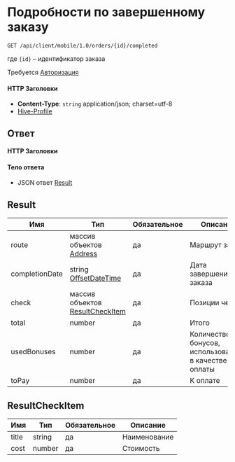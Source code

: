 # Подробности по завершенному заказу

`GET /api/client/mobile/1.0/orders/{id}/completed`

где `{id}` – идентификатор заказа

Требуется [Авторизация](hmac.md)
#### HTTP Заголовки
* **Content-Type**: `string` application/json; charset=utf-8
* [Hive-Profile](http_headers.md)

## Ответ

#### HTTP Заголовки

#### Тело ответа
* JSON ответ [Result](#Result-fields)

<a name="Result-fields"></a>
## Result
Имя | Тип | Обязательное | Описание
--- | --- | --- | ---
route | массив объектов [Address](objects.md#Address-fields) | да | Маршрут заказа
completionDate | string [OffsetDateTime](objects.md#OffsetDateTime-item) | да | Дата завершения заказа
check | массив объектов [ResultCheckItem](#ResultCheckItem-fields) | да | Позиции чека
total | number | да | Итого
usedBonuses | number | да | Количество бонусов, использованных в качестве оплаты
toPay | number | да | К оплате


<a name="ResultCheckItem-fields"></a>
## ResultCheckItem
Имя | Тип | Обязательное | Описание
--- | --- | --- | ---
title | string | да | Наименование
cost | number | да | Стоимость


